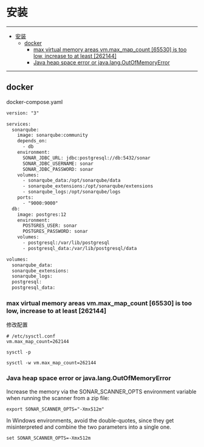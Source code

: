 # 安装

------

- [安装](#安装)
  - [docker](#docker)
    - [max virtual memory areas vm.max_map_count [65530] is too low, increase to at least [262144]](#max-virtual-memory-areas-vmmax_map_count-65530-is-too-low-increase-to-at-least-262144)
    - [Java heap space error or java.lang.OutOfMemoryError](#java-heap-space-error-or-javalangoutofmemoryerror)

------

## docker

docker-compose.yaml

``` txt
version: "3"

services:
  sonarqube:
    image: sonarqube:community
    depends_on:
      - db
    environment:
      SONAR_JDBC_URL: jdbc:postgresql://db:5432/sonar
      SONAR_JDBC_USERNAME: sonar
      SONAR_JDBC_PASSWORD: sonar
    volumes:
      - sonarqube_data:/opt/sonarqube/data
      - sonarqube_extensions:/opt/sonarqube/extensions
      - sonarqube_logs:/opt/sonarqube/logs
    ports:
      - "9000:9000"
  db:
    image: postgres:12
    environment:
      POSTGRES_USER: sonar
      POSTGRES_PASSWORD: sonar
    volumes:
      - postgresql:/var/lib/postgresql
      - postgresql_data:/var/lib/postgresql/data

volumes:
  sonarqube_data:
  sonarqube_extensions:
  sonarqube_logs:
  postgresql:
  postgresql_data:
```

### max virtual memory areas vm.max_map_count [65530] is too low, increase to at least [262144]

修改配置
```
# /etc/sysctl.conf
vm.max_map_count=262144
```

`sysctl -p`

```
sysctl -w vm.max_map_count=262144
```

### Java heap space error or java.lang.OutOfMemoryError

Increase the memory via the SONAR_SCANNER_OPTS environment variable when running the scanner from a zip file:

`export SONAR_SCANNER_OPTS="-Xmx512m"`

In Windows environments, avoid the double-quotes, since they get misinterpreted and combine the two parameters into a single one.

`set SONAR_SCANNER_OPTS=-Xmx512m`
